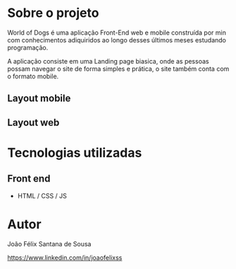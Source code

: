 # Sobre o projeto

World of Dogs é uma aplicação Front-End web e mobile construída por min com conhecimentos adiquiridos ao longo desses últimos meses estudando programação.

A aplicação consiste em uma Landing page biasica, onde as pessoas possam navegar o site de forma simples e prática, o site também conta com o formato mobile.

## Layout mobile


## Layout web

# Tecnologias utilizadas

## Front end
- HTML / CSS / JS 

# Autor

João Félix Santana de Sousa

https://www.linkedin.com/in/joaofelixss
